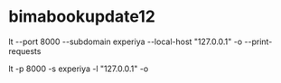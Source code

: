# bimabookupdate12

lt --port 8000 --subdomain experiya --local-host "127.0.0.1" -o --print-requests
 
lt -p 8000 -s experiya -l "127.0.0.1" -o